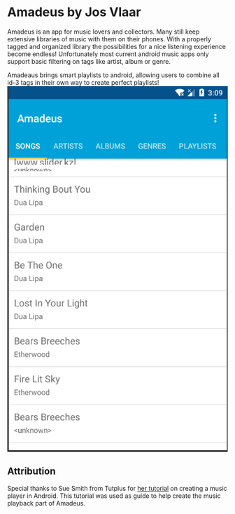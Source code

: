 # Amadeus by Jos Vlaar
Amadeus is an app for music lovers and collectors. Many still keep extensive libraries of music with them on their phones.
With a properly tagged and organized library the possibilities for a nice listening experience become endless! Unfortunately most current android music apps only support basic filtering on tags like artist, album or genre.

Amadeaus brings smart playlists to android, allowing users to combine all id-3 tags in their own way to create perfect playlists!
![Screenshot](doc/screenshot.png "Screenshot")

## Attribution
Special thanks to Sue Smith from Tutplus for [her tutorial](https://code.tutsplus.com/tutorials/create-a-music-player-on-android-project-setup--mobile-22764) on creating a music player in Android.
This tutorial was used as guide to help create the music playback part of Amadeus.